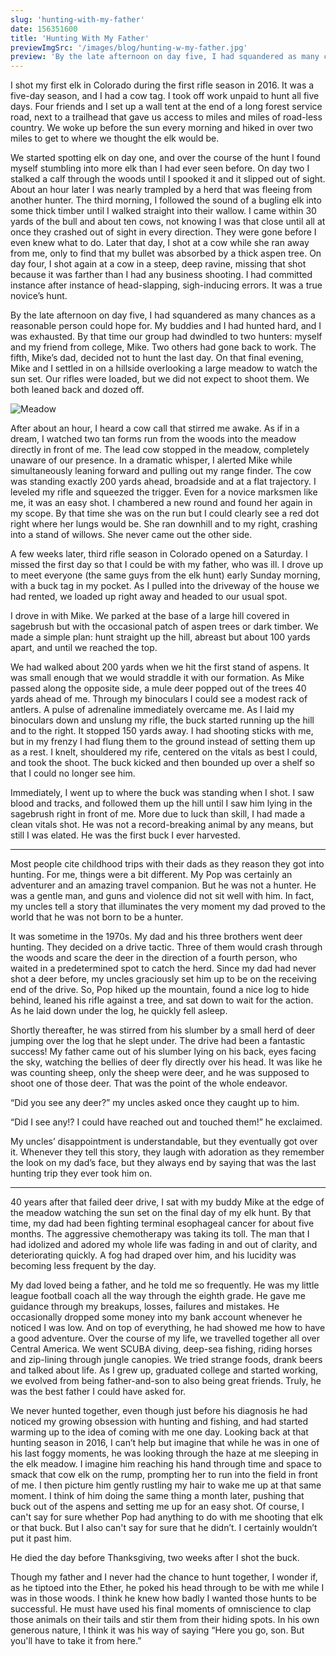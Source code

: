 ```yaml
---
slug: 'hunting-with-my-father'
date: 156351600
title: 'Hunting With My Father'
previewImgSrc: '/images/blog/hunting-w-my-father.jpg'
preview: 'By the late afternoon on day five, I had squandered as many chances as a reasonable person could hope for. My buddies and I had hunted hard, and I was exhausted...'
---
```


I shot my first elk in Colorado during the first rifle season in 2016. It was a five-day season, and I had a cow tag. I took off work unpaid to hunt all five days. Four friends and I set up a wall tent at the end of a long forest service road, next to a trailhead that gave us access to miles and miles of road-less country. We woke up before the sun every morning and hiked in over two miles to get to where we thought the elk would be.

We started spotting elk on day one, and over the course of the hunt I found myself stumbling into more elk than I had ever seen before. On day two I stalked a calf through the woods until I spooked it and it slipped out of sight. About an hour later I was nearly trampled by a herd that was fleeing from another hunter. The third morning, I followed the sound of a bugling elk into some thick timber until I walked straight into their wallow. I came within 30 yards of the bull and about ten cows, not knowing I was that close until all at once they crashed out of sight in every direction. They were gone before I even knew what to do. Later that day, I shot at a cow while she ran away from me, only to find that my bullet was absorbed by a thick aspen tree. On day four, I shot again at a cow in a steep, deep ravine, missing that shot because it was farther than I had any business shooting. I had committed instance after instance of head-slapping, sigh-inducing errors. It was a true novice’s hunt.

By the late afternoon on day five, I had squandered as many chances as a reasonable person could hope for. My buddies and I had hunted hard, and I was exhausted. By that time our group had dwindled to two hunters: myself and my friend from college, Mike. Two others had gone back to work. The fifth, Mike’s dad, decided not to hunt the last day. On that final evening, Mike and I settled in on a hillside overlooking a large meadow to watch the sun set. Our rifles were loaded, but we did not expect to shoot them. We both leaned back and dozed off.

![Meadow](../images/hunting-w-my-father.jpg)

After about an hour, I heard a cow call that stirred me awake. As if in a dream, I watched two tan forms run from the woods into the meadow directly in front of me. The lead cow stopped in the meadow, completely unaware of our presence. In a dramatic whisper, I alerted Mike while simultaneously leaning forward and pulling out my range finder. The cow was standing exactly 200 yards ahead, broadside and at a flat trajectory. I leveled my rifle and squeezed the trigger. Even for a novice marksmen like me, it was an easy shot. I chambered a new round and found her again in my scope. By that time she was on the run but I could clearly see a red dot right where her lungs would be. She ran downhill and to my right, crashing into a stand of willows. She never came out the other side.

A few weeks later, third rifle season in Colorado opened on a Saturday. I missed the first day so that I could be with my father, who was ill. I drove up to meet everyone (the same guys from the elk hunt) early Sunday morning, with a buck tag in my pocket. As I pulled into the driveway of the house we had rented, we loaded up right away and headed to our usual spot.

I drove in with Mike. We parked at the base of a large hill covered in sagebrush but with the occasional patch of aspen trees or dark timber. We made a simple plan: hunt straight up the hill, abreast but about 100 yards apart, and until we reached the top.

We had walked about 200 yards when we hit the first stand of aspens. It was small enough that we would straddle it with our formation. As Mike passed along the opposite side, a mule deer popped out of the trees 40 yards ahead of me. Through my binoculars I could see a modest rack of antlers. A pulse of adrenaline immediately overcame me. As I laid my binoculars down and unslung my rifle, the buck started running up the hill and to the right. It stopped 150 yards away. I had shooting sticks with me, but in my frenzy I had flung them to the ground instead of setting them up as a rest. I knelt, shouldered my rife, centered on the vitals as best I could, and took the shoot. The buck kicked and then bounded up over a shelf so that I could no longer see him.

Immediately, I went up to where the buck was standing when I shot. I saw blood and tracks, and followed them up the hill until I saw him lying in the sagebrush right in front of me. More due to luck than skill, I had made a clean vitals shot. He was not a record-breaking animal by any means, but still I was elated. He was the first buck I ever harvested.

---

Most people cite childhood trips with their dads as they reason they got into hunting. For me, things were a bit different. My Pop was certainly an adventurer and an amazing travel companion. But he was not a hunter. He was a gentle man, and guns and violence did not sit well with him. In fact, my uncles tell a story that illuminates the very moment my dad proved to the world that he was not born to be a hunter.

It was sometime in the 1970s. My dad and his three brothers went deer hunting. They decided on a drive tactic. Three of them would crash through the woods and scare the deer in the direction of a fourth person, who waited in a predetermined spot to catch the herd. Since my dad had never shot a deer before, my uncles graciously set him up to be on the receiving end of the drive. So, Pop hiked up the mountain, found a nice log to hide behind, leaned his rifle against a tree, and sat down to wait for the action. As he laid down under the log, he quickly fell asleep.

Shortly thereafter, he was stirred from his slumber by a small herd of deer jumping over the log that he slept under. The drive had been a fantastic success! My father came out of his slumber lying on his back, eyes facing the sky, watching the bellies of deer fly directly over his head. It was like he was counting sheep, only the sheep were deer, and he was supposed to shoot one of those deer. That was the point of the whole endeavor.

“Did you see any deer?” my uncles asked once they caught up to him.

“Did I see any!? I could have reached out and touched them!” he exclaimed.

My uncles’ disappointment is understandable, but they eventually got over it. Whenever they tell this story, they laugh with adoration as they remember the look on my dad’s face, but they always end by saying that was the last hunting trip they ever took him on.

---

40 years after that failed deer drive, I sat with my buddy Mike at the edge of the meadow watching the sun set on the final day of my elk hunt. By that time, my dad had been fighting terminal esophageal cancer for about five months. The aggressive chemotherapy was taking its toll. The man that I had idolized and adored my whole life was fading in and out of clarity, and deteriorating quickly. A fog had draped over him, and his lucidity was becoming less frequent by the day.

My dad loved being a father, and he told me so frequently. He was my little league football coach all the way through the eighth grade. He gave me guidance through my breakups, losses, failures and mistakes. He occasionally dropped some money into my bank account whenever he noticed I was low. And on top of everything, he had showed me how to have a good adventure. Over the course of my life, we travelled together all over Central America. We went SCUBA diving, deep-sea fishing, riding horses and zip-lining through jungle canopies. We tried strange foods, drank beers and talked about life. As I grew up, graduated college and started working, we evolved from being father-and-son to also being great friends. Truly, he was the best father I could have asked for.

We never hunted together, even though just before his diagnosis he had noticed my growing obsession with hunting and fishing, and had started warming up to the idea of coming with me one day. Looking back at that hunting season in 2016, I can’t help but imagine that while he was in one of his last foggy moments, he was looking through the haze at me sleeping in the elk meadow. I imagine him reaching his hand through time and space to smack that cow elk on the rump, prompting her to run into the field in front of me. I then picture him gently rustling my hair to wake me up at that same moment. I think of him doing the same thing a month later, pushing that buck out of the aspens and setting me up for an easy shot. Of course, I can't say for sure whether Pop had anything to do with me shooting that elk or that buck. But I also can't say for sure that he didn’t. I certainly wouldn’t put it past him.

He died the day before Thanksgiving, two weeks after I shot the buck.

Though my father and I never had the chance to hunt together, I wonder if, as he tiptoed into the Ether, he poked his head through to be with me while I was in those woods. I think he knew how badly I wanted those hunts to be successful. He must have used his final moments of omniscience to clap those animals on their tails and stir them from their hiding spots. In his own generous nature, I think it was his way of saying “Here you go, son. But you'll have to take it from here.”
